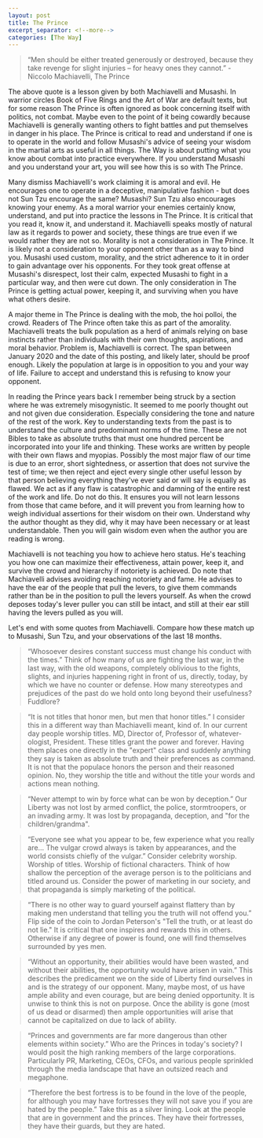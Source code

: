 ```yaml
---
layout: post
title: The Prince
excerpt_separator: <!--more-->
categories: [The Way]
---
```

> “Men should be either treated generously or destroyed, because they take revenge for slight injuries – for heavy ones they cannot.” - Niccolo Machiavelli, The Prince

The above quote is a lesson given by both Machiavelli and Musashi. In warrior circles Book of Five Rings and the Art of War are default texts, but for some reason The Prince is often ignored as book concerning itself with politics, not combat. Maybe even to the point of it being cowardly because Machiavelli is generally wanting others to fight battles and put themselves in danger in his place. The Prince is critical to read and understand if one is to operate in the world and follow Musashi's advice of seeing your wisdom in the martial arts as useful in all things. The Way is about putting what you know about combat into practice everywhere. If you understand Musashi and you understand your art, you will see how this is so with The Prince.

<!--more-->

Many dismiss Machiavelli's work claiming it is amoral and evil. He encourages one to operate in a deceptive, manipulative fashion - but does not Sun Tzu encourage the same? Musashi? Sun Tzu also encourages knowing your enemy. As a moral warrior your enemies certainly know, understand, and put into practice the lessons in The Prince. It is critical that you read it, know it, and understand it. Machiavelli speaks mostly of natural law as it regards to power and society, these things are true even if we would rather they are not so. Morality is not a consideration in The Prince. It is likely not a consideration to your opponent other than as a way to bind you. Musashi used custom, morality, and the strict adherence to it in order to gain advantage over his opponents. For they took great offense at Musashi's disrespect, lost their calm, expected Musashi to fight in a particular way, and then were cut down. The only consideration in The Prince is getting actual power, keeping it, and surviving when you have what others desire.

A major theme in The Prince is dealing with the mob, the hoi polloi, the crowd. Readers of The Prince often take this as part of the amorality. Machiavelli treats the bulk population as a herd of animals relying on base instincts rather than individuals with their own thoughts, aspirations, and moral behavior. Problem is, Machiavelli is correct. The span between January 2020 and the date of this posting, and likely later, should be proof enough. Likely the population at large is in opposition to you and your way of life.
 Failure to accept and understand this is refusing to know your opponent.
 
In reading the Prince years back I remember being struck by a section where he was extremely misogynistic. It seemed to me poorly thought out and not given due consideration. Especially considering the tone and nature of the rest of the work. Key to understanding texts from the past is to understand the culture and predominant norms of the time. These are not Bibles to take as absolute truths that must one hundred percent be incorporated into your life and thinking. These works are written by people with their own flaws and myopias. Possibly the most major flaw of our time is due to an error, short sightedness, or assertion that does not survive the test of time; we then reject and eject every single other useful lesson by that person believing everything they've ever said or will say is equally as flawed. We act as if any flaw is catastrophic and damning of the entire rest of the work and life. Do not do this. It ensures you will not learn lessons from those that came before, and it will prevent you from learning how to weigh individual assertions for their wisdom on their own. Understand why the author thought as they did, why it may have been necessary or at least understandable. Then you will gain wisdom even when the author you are reading is wrong.

Machiavelli is not teaching you how to achieve hero status. He's teaching you how one can maximize their effectiveness, attain power, keep it, and survive the crowd and hierarchy if notoriety is achieved. Do note that Machiavelli advises avoiding reaching notoriety and fame. He advises to have the ear of the people that pull the levers, to give them commands rather than be in the position to pull the levers yourself. As when the crowd deposes today's lever puller you can still be intact, and still at their ear still having the levers pulled as you will.

Let's end with some quotes from Machiavelli. Compare how these match up to Musashi, Sun Tzu, and your observations of the last 18 months.

>“Whosoever desires constant success must change his conduct with the times.”
Think of how many of us are fighting the last war, in the last way, with the old weapons, completely oblivious to the fights, slights, and injuries happening right in front of us, directly, today, by which we have no counter or defense. How many stereotypes and prejudices of the past do we hold onto long beyond their usefulness? Fuddlore?

>“It is not titles that honor men, but men that honor titles.”
I consider this in a different way than Machiavelli meant, kind of. In our current day people worship titles. MD, Director of, Professor of, whatever-ologist, President. These titles grant the power and forever. Having them places one directly in the "expert" class and suddenly anything they say is taken as absolute truth and their preferences as command. It is not that the populace honors the person and their reasoned opinion. No, they worship the title and without the title your words and actions mean nothing.

>“Never attempt to win by force what can be won by deception.”
Our Liberty was not lost by armed conflict, the police, stormtroopers, or an invading army. It was lost by propaganda, deception, and "for the children/grandma".

>“Everyone see what you appear to be, few experience what you really are… The vulgar crowd always is taken by appearances, and the world consists chiefly of the vulgar.”
Consider celebrity worship. Worship of titles. Worship of fictional characters. Think of how shallow the perception of the average person is to the politicians and titled around us. Consider the power of marketing in our society, and that propaganda is simply marketing of the political.

>“There is no other way to guard yourself against flattery than by making men understand that telling you the truth will not offend you.”
Flip side of the coin to Jordan Peterson's "Tell the truth, or at least do not lie." It is critical that one inspires and rewards this in others. Otherwise if any degree of power is found, one will find themselves surrounded by yes men.

>“Without an opportunity, their abilities would have been wasted, and without their abilities, the opportunity would have arisen in vain.”
This describes the predicament we on the side of Liberty find ourselves in and is the strategy of our opponent. Many, maybe most, of us have ample ability and even courage, but are being denied opportunity. It is unwise to think this is not on purpose. Once the ability is gone (most of us dead or disarmed) then ample opportunities will arise that cannot be capitalized on due to lack of ability.

>“Princes and governments are far more dangerous than other elements within society.”
Who are the Princes in today's society? I would posit the high ranking members of the large corporations. Particularly PR, Marketing, CEOs, CFOs, and various people sprinkled through the media landscape that have an outsized reach and megaphone.

>“Therefore the best fortress is to be found in the love of the people, for although you may have fortresses they will not save you if you are hated by the people.”
Take this as a silver lining. Look at the people that are in government and the princes. They have their fortresses, they have their guards, but they are hated.